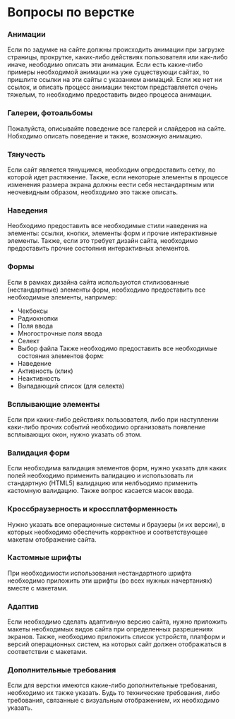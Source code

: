 # Вопросы по верстке

### Анимации
Если по задумке на сайте должны происходить анимации при загрузке страницы, прокрутке, каких-либо действиях пользователя или как-либо иначе,
неободимо описать эти анимации. Если есть какие-либо примеры необходимой анимации на уже существующи сайтах, то пришлите ссылки на эти 
сайты с указанием анимаций.
Если же нет ни ссылок, и описать процесс анимации текстом представляется очень тяжелым, то необходимо предоставить видео процесса анимации.

### Галереи, фотоальбомы
Пожалуйста, описывайте поведение все галерей и слайдеров на сайте. Нобходимо описать поведение и также, возможную анимацию.

### Тянучесть
Если сайт является тянущимся, необходим опредоставить сетку, по которой идет растяжение.
Также, если некоторые элементы в процессе изменения размера экрана должны еести себя нестандартным или неочевидным образом, необходимо это также описать.

### Наведения
Необходимо предоставить все необходимые стили наведения на элементы: ссылки, кнопки, элементы форм и прочие интерактивные элементы.
Также, если это требует дизайн сайта, необходимо предоставить прочие состояния интерактивных элементов.

### Формы
Если в рамках дизайна сайта используются стилизованные (нестандартные) элементы форм, необходимо предоставить все необходимые элементы, например:
* Чекбоксы
* Радиокнопки
* Поля ввода
* Многострочные поля ввода
* Селект
* Выбор файла
Также необходимо предоставить все необходимые состояния элементов форм:
* Наведение
* Активность (клик)
* Неактивность
* Выпадающий список (для селекта)

### Всплывающие элементы
Если при каких-либо действиях пользователя, либо при наступлении каки-либо прочих событий необходимо организовать появление всплывающих окон, нужно указать об этом.

### Валидация форм
Если необходима валидация элементов форм, нужно указать для каких полей необходимо применить валидацию и использовать ли стандартную (HTML5) валидацию или нелбъодимо применить кастомную валидацию. Также вопрос касается масок ввода.

### Кроссбраузерность и кроссплатформенность
Нужно указать все операционные системы и браузеры (и их версии), в которых необходимо обеспечить корректное и соответствующее макетам отображение сайта.

### Кастомные шрифты
При необходимости использования нестандартного шрифта необходимо приложить эти шрифты (во всех нужных начертаниях) вместе с макетами.

### Адаптив
Если необходимо сделать адаптивную версию сайта, нужно приложить макеты необходимых видов сайта при определенных разрешениях экранов.
Также, необходимо приложить список устройств, платформ и версий операционных систем, на которых сайт должен отображаться в соответствии с макетами.

### Дополнительные требования
Если для верстки имеются какие-либо дополнительные требования, необходимо их также указать.
Будь то технические требования, либо требования, связанные с визуальным отображением, их необходимо указать.
